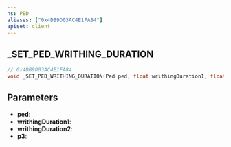 ```yaml
---
ns: PED
aliases: ["0x4DB9D03AC4E1FA84"]
apiset: client
---
```

## _SET_PED_WRITHING_DURATION

```c
// 0x4DB9D03AC4E1FA84
void _SET_PED_WRITHING_DURATION(Ped ped, float writhingDuration1, float writhingDuration2, int p3);
```


## Parameters
* **ped**:
* **writhingDuration1**:
* **writhingDuration2**:
* **p3**: